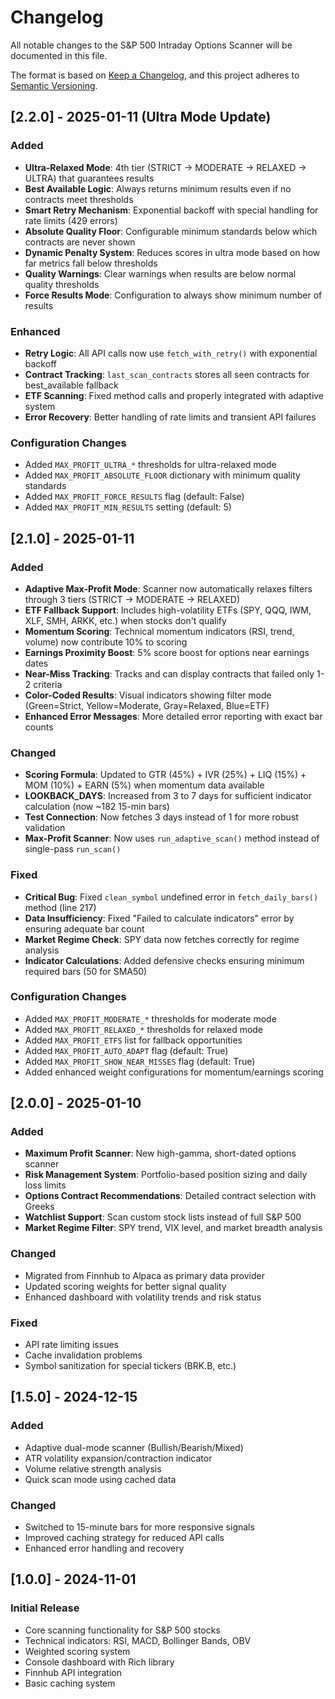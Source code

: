 # Changelog

All notable changes to the S&P 500 Intraday Options Scanner will be documented in this file.

The format is based on [Keep a Changelog](https://keepachangelog.com/en/1.0.0/),
and this project adheres to [Semantic Versioning](https://semver.org/spec/v2.0.0.html).

## [2.2.0] - 2025-01-11 (Ultra Mode Update)

### Added
- **Ultra-Relaxed Mode**: 4th tier (STRICT → MODERATE → RELAXED → ULTRA) that guarantees results
- **Best Available Logic**: Always returns minimum results even if no contracts meet thresholds
- **Smart Retry Mechanism**: Exponential backoff with special handling for rate limits (429 errors)
- **Absolute Quality Floor**: Configurable minimum standards below which contracts are never shown
- **Dynamic Penalty System**: Reduces scores in ultra mode based on how far metrics fall below thresholds
- **Quality Warnings**: Clear warnings when results are below normal quality thresholds
- **Force Results Mode**: Configuration to always show minimum number of results

### Enhanced
- **Retry Logic**: All API calls now use `fetch_with_retry()` with exponential backoff
- **Contract Tracking**: `last_scan_contracts` stores all seen contracts for best_available fallback
- **ETF Scanning**: Fixed method calls and properly integrated with adaptive system
- **Error Recovery**: Better handling of rate limits and transient API failures

### Configuration Changes
- Added `MAX_PROFIT_ULTRA_*` thresholds for ultra-relaxed mode
- Added `MAX_PROFIT_ABSOLUTE_FLOOR` dictionary with minimum quality standards
- Added `MAX_PROFIT_FORCE_RESULTS` flag (default: False)
- Added `MAX_PROFIT_MIN_RESULTS` setting (default: 5)

## [2.1.0] - 2025-01-11

### Added
- **Adaptive Max-Profit Mode**: Scanner now automatically relaxes filters through 3 tiers (STRICT → MODERATE → RELAXED)
- **ETF Fallback Support**: Includes high-volatility ETFs (SPY, QQQ, IWM, XLF, SMH, ARKK, etc.) when stocks don't qualify
- **Momentum Scoring**: Technical momentum indicators (RSI, trend, volume) now contribute 10% to scoring
- **Earnings Proximity Boost**: 5% score boost for options near earnings dates
- **Near-Miss Tracking**: Tracks and can display contracts that failed only 1-2 criteria
- **Color-Coded Results**: Visual indicators showing filter mode (Green=Strict, Yellow=Moderate, Gray=Relaxed, Blue=ETF)
- **Enhanced Error Messages**: More detailed error reporting with exact bar counts

### Changed
- **Scoring Formula**: Updated to GTR (45%) + IVR (25%) + LIQ (15%) + MOM (10%) + EARN (5%) when momentum data available
- **LOOKBACK_DAYS**: Increased from 3 to 7 days for sufficient indicator calculation (now ~182 15-min bars)
- **Test Connection**: Now fetches 3 days instead of 1 for more robust validation
- **Max-Profit Scanner**: Now uses `run_adaptive_scan()` method instead of single-pass `run_scan()`

### Fixed
- **Critical Bug**: Fixed `clean_symbol` undefined error in `fetch_daily_bars()` method (line 217)
- **Data Insufficiency**: Fixed "Failed to calculate indicators" error by ensuring adequate bar count
- **Market Regime Check**: SPY data now fetches correctly for regime analysis
- **Indicator Calculations**: Added defensive checks ensuring minimum required bars (50 for SMA50)

### Configuration Changes
- Added `MAX_PROFIT_MODERATE_*` thresholds for moderate mode
- Added `MAX_PROFIT_RELAXED_*` thresholds for relaxed mode
- Added `MAX_PROFIT_ETFS` list for fallback opportunities
- Added `MAX_PROFIT_AUTO_ADAPT` flag (default: True)
- Added `MAX_PROFIT_SHOW_NEAR_MISSES` flag (default: True)
- Added enhanced weight configurations for momentum/earnings scoring

## [2.0.0] - 2025-01-10

### Added
- **Maximum Profit Scanner**: New high-gamma, short-dated options scanner
- **Risk Management System**: Portfolio-based position sizing and daily loss limits
- **Options Contract Recommendations**: Detailed contract selection with Greeks
- **Watchlist Support**: Scan custom stock lists instead of full S&P 500
- **Market Regime Filter**: SPY trend, VIX level, and market breadth analysis

### Changed
- Migrated from Finnhub to Alpaca as primary data provider
- Updated scoring weights for better signal quality
- Enhanced dashboard with volatility trends and risk status

### Fixed
- API rate limiting issues
- Cache invalidation problems
- Symbol sanitization for special tickers (BRK.B, etc.)

## [1.5.0] - 2024-12-15

### Added
- Adaptive dual-mode scanner (Bullish/Bearish/Mixed)
- ATR volatility expansion/contraction indicator
- Volume relative strength analysis
- Quick scan mode using cached data

### Changed
- Switched to 15-minute bars for more responsive signals
- Improved caching strategy for reduced API calls
- Enhanced error handling and recovery

## [1.0.0] - 2024-11-01

### Initial Release
- Core scanning functionality for S&P 500 stocks
- Technical indicators: RSI, MACD, Bollinger Bands, OBV
- Weighted scoring system
- Console dashboard with Rich library
- Finnhub API integration
- Basic caching system